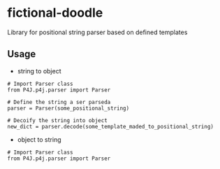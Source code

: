 # fictional-doodle
Library for positional string parser based on defined templates



## Usage

- string to object

```
# Import Parser class
from P4J.p4j.parser import Parser

# Define the string a ser parseda
parser = Parser(some_positional_string)

# Decoify the string into object 
new_dict = parser.decode(some_template_maded_to_positional_string)

```

- object to string

```
# Import Parser class
from P4J.p4j.parser import Parser
```